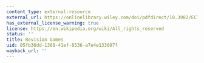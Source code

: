 ```yaml
---
content_type: external-resource
external_url: https://onlinelibrary.wiley.com/doi/pdfdirect/10.3982/ECTA15272?casa_token=i5_d8ToxX68AAAAA:9CfMDwyItE7fGY-ShFp4Zf3fs_RUOdi3X8uJQ5S33KhZZ3j_fdrulsujJbkGNp20smT-0VEf3jEFsNPt
has_external_license_warning: true
license: https://en.wikipedia.org/wiki/All_rights_reserved
status: ''
title: Revision Games
uid: 05fb36dd-1368-41ef-8536-a7e4e133097f
wayback_url: ''
---
```

